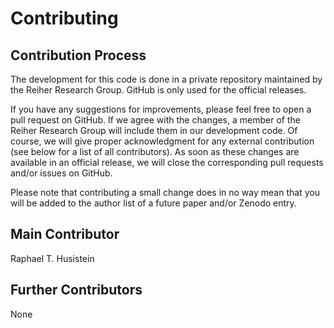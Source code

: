 # Contributing
## Contribution Process
The development for this code is done in a private repository maintained by the Reiher Research Group. GitHub is only used for the official releases.

If you have any suggestions for improvements, please feel free to open a pull request on GitHub. If we agree with the changes, a member of the Reiher Research Group will include them in our development code.
Of course, we will give proper acknowledgment for any external contribution (see below for a list of all contributors). As soon as these changes are available in an official release, 
we will close the corresponding pull requests and/or issues on GitHub.

Please note that contributing a small change does in no way mean that you will be added to the author list of a future paper and/or Zenodo entry.

## Main Contributor
Raphael T. Husistein

## Further Contributors
None

